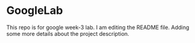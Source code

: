 # GoogleLab
This repo is for google week-3 lab.
I am editing the README file. Adding some more details about the project description.

